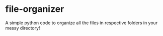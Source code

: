 # file-organizer
A simple python code to organize all the files in respective folders in your messy directory!
